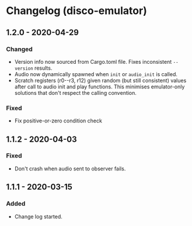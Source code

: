 # Changelog (disco-emulator)

## 1.2.0 - 2020-04-29

### Changed

- Version info now sourced from Cargo.toml file. Fixes inconsistent `--version` results.
- Audio now dynamically spawned when `init` or `audio_init` is called.
- Scratch registers (r0--r3, r12) given random (but still consistent) values after call to audio init and play functions. This minimises emulator-only solutions that don't respect the calling convention.

### Fixed

- Fix positive-or-zero condition check

## 1.1.2 - 2020-04-03

### Fixed

- Don't crash when audio sent to observer fails.


## 1.1.1 - 2020-03-15

### Added

- Change log started.

